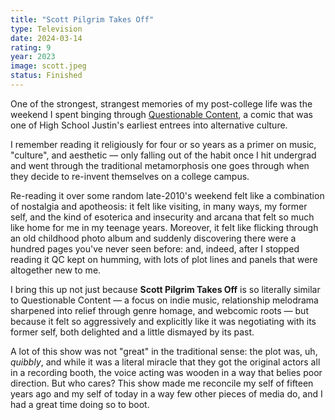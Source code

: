 ```yaml
---
title: "Scott Pilgrim Takes Off"
type: Television
date: 2024-03-14
rating: 9
year: 2023
image: scott.jpeg
status: Finished
---
```


One of the strongest, strangest memories of my post-college life was the weekend I spent binging through [Questionable Content](https://en.wikipedia.org/wiki/Questionable_Content), a comic that was one of High School Justin's earliest entrees into alternative culture.

I remember reading it religiously for four or so years as a primer on music, "culture", and aesthetic — only falling out of the habit once I hit undergrad and went through the traditional metamorphosis one goes through when they decide to re-invent themselves on a college campus.

Re-reading it over some random late-2010's weekend felt like a combination of nostalgia and apotheosis: it felt like visiting, in many ways, my former self, and the kind of esoterica and insecurity and arcana that felt so much like home for me in my teenage years. Moreover, it felt like flicking through an old childhood photo album and suddenly discovering there were a hundred pages you've never seen before: and, indeed, after I stopped reading it QC kept on humming, with lots of plot lines and panels that were altogether new to me.

I bring this up not just because **Scott Pilgrim Takes Off** is so literally similar to Questionable Content — a focus on indie music, relationship melodrama sharpened into relief through genre homage, and webcomic roots — but because it felt so aggressively and explicitly like it was negotiating with its former self, both delighted and a little dismayed by its past.

A lot of this show was not "great" in the traditional sense: the plot was, uh, _quibbly_, and while it was a literal miracle that they got the original actors all in a recording booth, the voice acting was wooden in a way that belies poor direction. But who cares? This show made me reconcile my self of fifteen years ago and my self of today in a way few other pieces of media do, and I had a great time doing so to boot.
